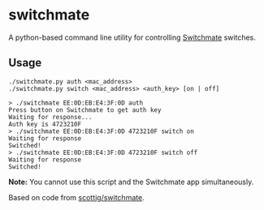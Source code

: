 # switchmate
A python-based command line utility for controlling 
[Switchmate](https://github.com/scottjg/switchmate) switches.

## Usage

	./switchmate.py auth <mac_address>
	./switchmate.py switch <mac_address> <auth_key> [on | off]

	> ./switchmate EE:0D:EB:E4:3F:0D auth
	Press button on Switchmate to get auth key
	Waiting for response...
	Auth key is 4723210F
	> ./switchmate EE:0D:EB:E4:3F:0D 4723210F switch on
	Waiting for response
	Switched!
	> ./switchmate EE:0D:EB:E4:3F:0D 4723210F switch off
	Waiting for response
	Switched!

**Note:** You cannot use this script and the Switchmate app simultaneously.

Based on code from [scottjg/switchmate](https://github.com/scottjg/switchmate).
